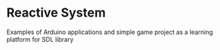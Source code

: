 # Reactive System

Examples of Arduino applications and simple game project as a learning platform for SDL library
